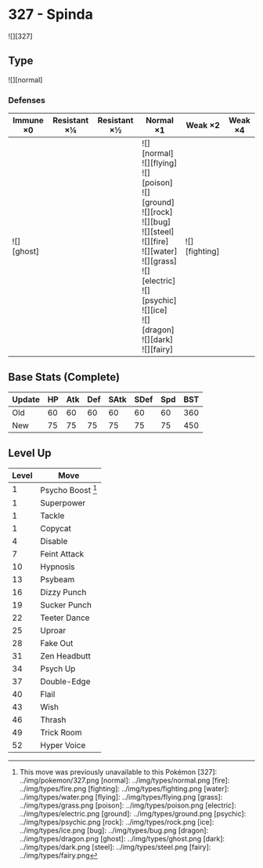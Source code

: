 # 327 - Spinda
![][327]

## Type

![][normal]

### Defenses

Immune ×0      | Resistant ×¼ | Resistant ×½ | Normal ×1                                                                                                                                                                                                                                          | Weak ×2           | Weak ×4 | 
---            | ---          | ---          | ---                                                                                                                                                                                                                                                | ---               | ---     | 
![][ghost]<br> |              |              | ![][normal]<br> ![][flying]<br> ![][poison]<br> ![][ground]<br> ![][rock]<br> ![][bug]<br> ![][steel]<br> ![][fire]<br> ![][water]<br> ![][grass]<br> ![][electric]<br> ![][psychic]<br> ![][ice]<br> ![][dragon]<br> ![][dark]<br> ![][fairy]<br> | ![][fighting]<br> |         | 

## Base Stats (Complete)

Update | HP  | Atk | Def | SAtk | SDef | Spd | BST | 
---    | --- | --- | --- | ---  | ---  | --- | --- | 
Old    | 60  | 60  | 60  | 60   | 60   | 60  | 360 | 
New    | 75  | 75  | 75  | 75   | 75   | 75  | 450 | 

## Level Up

Level | Move              | 
---   | ---               | 
1     | Psycho Boost [^1] | 
1     | Superpower        | 
1     | Tackle            | 
1     | Copycat           | 
4     | Disable           | 
7     | Feint Attack      | 
10    | Hypnosis          | 
13    | Psybeam           | 
16    | Dizzy Punch       | 
19    | Sucker Punch      | 
22    | Teeter Dance      | 
25    | Uproar            | 
28    | Fake Out          | 
31    | Zen Headbutt      | 
34    | Psych Up          | 
37    | Double-Edge       | 
40    | Flail             | 
43    | Wish              | 
46    | Thrash            | 
49    | Trick Room        | 
52    | Hyper Voice       | 

[^1]: This move was previously unavailable to this Pokémon
[327]: ../img/pokemon/327.png
[normal]: ../img/types/normal.png
[fire]: ../img/types/fire.png
[fighting]: ../img/types/fighting.png
[water]: ../img/types/water.png
[flying]: ../img/types/flying.png
[grass]: ../img/types/grass.png
[poison]: ../img/types/poison.png
[electric]: ../img/types/electric.png
[ground]: ../img/types/ground.png
[psychic]: ../img/types/psychic.png
[rock]: ../img/types/rock.png
[ice]: ../img/types/ice.png
[bug]: ../img/types/bug.png
[dragon]: ../img/types/dragon.png
[ghost]: ../img/types/ghost.png
[dark]: ../img/types/dark.png
[steel]: ../img/types/steel.png
[fairy]: ../img/types/fairy.png
